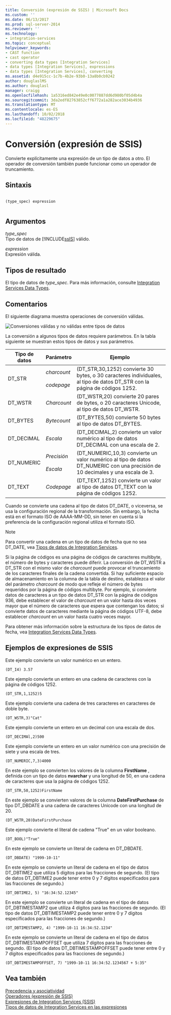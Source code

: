 ```yaml
---
title: Conversión (expresión de SSIS) | Microsoft Docs
ms.custom: ''
ms.date: 06/13/2017
ms.prod: sql-server-2014
ms.reviewer: ''
ms.technology:
- integration-services
ms.topic: conceptual
helpviewer_keywords:
- CAST function
- cast operator
- converting data types [Integration Services]
- data types [Integration Services], expressions
- data types [Integration Services], converting
ms.assetid: d4e915cc-1c7b-4b2e-93b0-13a8b0cb9242
author: douglaslMS
ms.author: douglasl
manager: craigg
ms.openlocfilehash: 1a5316ed842e49e0c0077887dd6d980bf05d4b4a
ms.sourcegitcommit: 3da2edf82763852cff6772a1a282ace3034b4936
ms.translationtype: MT
ms.contentlocale: es-ES
ms.lasthandoff: 10/02/2018
ms.locfileid: "48229675"
---
```

# <a name="cast-ssis-expression"></a>Conversión (expresión de SSIS)
  Convierte explícitamente una expresión de un tipo de datos a otro. El operador de conversión también puede funcionar como un operador de truncamiento.  
  
## <a name="syntax"></a>Sintaxis  
  
```  
  
(type_spec) expression  
  
```  
  
## <a name="arguments"></a>Argumentos  
 *type_spec*  
 Tipo de datos de [!INCLUDE[ssIS](../../includes/ssis-md.md)] válido.  
  
 *expression*  
 Expresión válida.  
  
## <a name="result-types"></a>Tipos de resultado  
 El tipo de datos de *type_spec*. Para más información, consulte [Integration Services Data Types](../data-flow/integration-services-data-types.md).  
  
## <a name="remarks"></a>Comentarios  
 El siguiente diagrama muestra operaciones de conversión válidas.  
  
 ![Conversiones válidas y no válidas entre tipos de datos](../media/data-conversion.gif "Legal and not legal casts between data types")  
  
 La conversión a algunos tipos de datos requiere parámetros. En la tabla siguiente se muestran estos tipos de datos y sus parámetros.  
  
|Tipo de datos|Parámetro|Ejemplo|  
|---------------|---------------|-------------|  
|DT_STR|*charcount*<br /><br /> *codepage*|(DT_STR,30,1252) convierte 30 bytes, o 30 caracteres individuales, al tipo de datos DT_STR con la página de códigos 1252.|  
|DT_WSTR|*Charcount*|(DT_WSTR,20) convierte 20 pares de bytes, o 20 caracteres Unicode, al tipo de datos DT_WSTR.|  
|DT_BYTES|*Bytecount*|(DT_BYTES,50) convierte 50 bytes al tipo de datos DT_BYTES.|  
|DT_DECIMAL|*Escala*|(DT_DECIMAL,2) convierte un valor numérico al tipo de datos DT_DECIMAL con una escala de 2.|  
|DT_NUMERIC|*Precisión*<br /><br /> *Escala*|(DT_NUMERIC,10,3) convierte un valor numérico al tipo de datos DT_NUMERIC con una precisión de 10 decimales y una escala de 3.|  
|DT_TEXT|*Codepage*|(DT_TEXT,1252) convierte un valor al tipo de datos DT_TEXT con la página de códigos 1252.|  
  
 Cuando se convierte una cadena al tipo de datos DT_DATE, o viceversa, se usa la configuración regional de la transformación. Sin embargo, la fecha está en el formato ISO de AAAA-MM-DD, sin tener en cuenta si la preferencia de la configuración regional utiliza el formato ISO.  
  
> [!NOTE]  
>  Para convertir una cadena en un tipo de datos de fecha que no sea DT_DATE, vea [Tipos de datos de Integration Services](../data-flow/integration-services-data-types.md).  
  
 Si la página de códigos es una página de códigos de caracteres multibyte, el número de bytes y caracteres puede diferir. La conversión de DT_WSTR a DT_STR con el mismo valor de *charcount* puede provocar el truncamiento de los caracteres finales de la cadena convertida. Si hay suficiente espacio de almacenamiento en la columna de la tabla de destino, establezca el valor del parámetro *charcount* de modo que refleje el número de bytes requeridos por la página de códigos multibyte. Por ejemplo, si convierte datos de caracteres a un tipo de datos DT_STR con la página de códigos 936, debe establecer el valor de *charcount* en un valor hasta dos veces mayor que el número de caracteres que espera que contengan los datos; si convierte datos de caracteres mediante la página de códigos UTF-8, debe establecer *charcount* en un valor hasta cuatro veces mayor.  
  
 Para obtener más información sobre la estructura de los tipos de datos de fecha, vea [Integration Services Data Types](../data-flow/integration-services-data-types.md).  
  
## <a name="ssis-expression-examples"></a>Ejemplos de expresiones de SSIS  
 Este ejemplo convierte un valor numérico en un entero.  
  
```  
(DT_I4) 3.57  
```  
  
 Este ejemplo convierte un entero en una cadena de caracteres con la página de códigos 1252.  
  
```  
(DT_STR,1,1252)5  
```  
  
 Este ejemplo convierte una cadena de tres caracteres en caracteres de doble byte.  
  
```  
(DT_WSTR,3)"Cat"  
```  
  
 Este ejemplo convierte un entero en un decimal con una escala de dos.  
  
```  
(DT_DECIMAl,2)500  
```  
  
 Este ejemplo convierte un entero en un valor numérico con una precisión de siete y una escala de tres.  
  
```  
(DT_NUMERIC,7,3)4000  
```  
  
 En este ejemplo se convierten los valores de la columna **FirstName** , definida con un tipo de datos **nvarchar** y una longitud de 50, en una cadena de caracteres que usa la página de códigos 1252.  
  
```  
(DT_STR,50,1252)FirstName  
```  
  
 En este ejemplo se convierten valores de la columna **DateFirstPurchase** de tipo DT_DBDATE a una cadena de caracteres Unicode con una longitud de 20.  
  
```  
(DT_WSTR,20)DateFirstPurchase  
```  
  
 Este ejemplo convierte el literal de cadena "True" en un valor booleano.  
  
```  
(DT_BOOL)"True"  
```  
  
 En este ejemplo se convierte un literal de cadena en DT_DBDATE.  
  
```  
(DT_DBDATE) "1999-10-11"  
```  
  
 En este ejemplo se convierte un literal de cadena en el tipo de datos DT_DBTIME2 que utiliza 5 dígitos para las fracciones de segundo. (El tipo de datos DT_DBTIME2 puede tener entre 0 y 7 dígitos especificados para las fracciones de segundo.)  
  
```  
(DT_DBTIME2, 5) "16:34:52.12345"  
```  
  
 En este ejemplo se convierte un literal de cadena en el tipo de datos DT_DBTIMESTAMP2 que utiliza 4 dígitos para las fracciones de segundo. (El tipo de datos DT_DBTIMESTAMP2 puede tener entre 0 y 7 dígitos especificados para las fracciones de segundo.)  
  
```  
(DT_DBTIMESTAMP2, 4) "1999-10-11 16:34:52.1234"  
```  
  
 En este ejemplo se convierte un literal de cadena en el tipo de datos DT_DBTIMESTAMPOFFSET que utiliza 7 dígitos para las fracciones de segundo. (El tipo de datos DT_DBTIMESTAMPOFFSET puede tener entre 0 y 7 dígitos especificados para las fracciones de segundo.)  
  
```  
(DT_DBTIMESTAMPOFFSET, 7) "1999-10-11 16:34:52.1234567 + 5:35"  
```  
  
## <a name="see-also"></a>Vea también  
 [Precedencia y asociatividad](operator-precedence-and-associativity.md)   
 [Operadores &#40;expresión de SSIS&#41;](operators-ssis-expression.md)   
 [Expresiones de Integration Services &#40;SSIS&#41;](integration-services-ssis-expressions.md)   
 [Tipos de datos de Integration Services en las expresiones](integration-services-data-types-in-expressions.md)  
  
  
